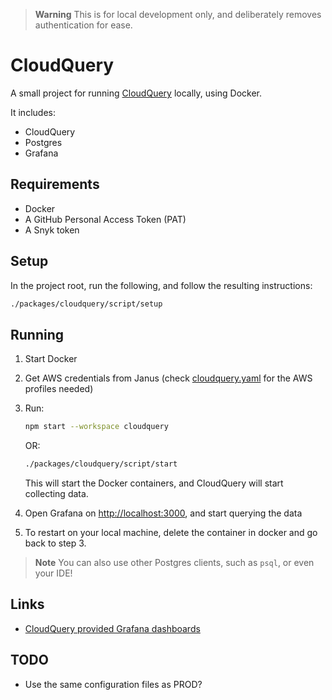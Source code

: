 > **Warning**
> This is for local development only, and deliberately removes authentication for ease.

# CloudQuery

A small project for running [CloudQuery](https://www.cloudquery.io/) locally, using Docker.

It includes:

- CloudQuery
- Postgres
- Grafana

## Requirements

- Docker
- A GitHub Personal Access Token (PAT)
- A Snyk token

## Setup

In the project root, run the following, and follow the resulting instructions:

```sh
./packages/cloudquery/script/setup
```

## Running

1. Start Docker
2. Get AWS credentials from Janus (check [cloudquery.yaml](./dev-config/cloudquery.yaml) for the AWS profiles needed)
3. Run:

   ```sh
   npm start --workspace cloudquery
   ```

   OR:

   ```sh
   ./packages/cloudquery/script/start
   ```

   This will start the Docker containers, and CloudQuery will start collecting data.

4. Open Grafana on [http://localhost:3000](http://localhost:3000), and start querying the data
5. To restart on your local machine, delete the container in docker and go back to step 3.

> **Note**
> You can also use other Postgres clients, such as `psql`, or even your IDE!

## Links

- [CloudQuery provided Grafana dashboards](https://github.com/cloudquery/cloudquery/tree/main/plugins/source/aws/dashboards)

## TODO

- Use the same configuration files as PROD?
